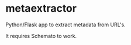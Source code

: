 metaextractor
=============

Python/Flask app to extract metadata from URL's.

It requires Schemato to work.
